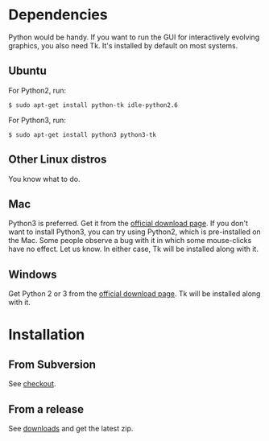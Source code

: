 # Dependencies #

Python would be handy.
If you want to run the GUI for interactively evolving graphics, you also need Tk. It's installed by default on most systems.

## Ubuntu ##

For Python2, run:

`$ sudo apt-get install python-tk idle-python2.6`

For Python3, run:

`$ sudo apt-get install python3 python3-tk`

## Other Linux distros ##

You know what to do.

## Mac ##

Python3 is preferred. Get it from
the [official download page](http://www.python.org/download).  If you don't want to install Python3, you can try using Python2, which is pre-installed on the Mac. Some people observe a
bug with it in which some mouse-clicks have no effect. Let us know. In either case, Tk will be installed along with it.

## Windows ##

Get Python 2 or 3 from the [official download page](http://www.python.org/download). Tk will be installed along with it.

# Installation #

## From Subversion ##

See [checkout](http://code.google.com/p/ponyge/source/checkout).

## From a release ##

See [downloads](http://code.google.com/p/ponyge/downloads/list) and get the latest zip.